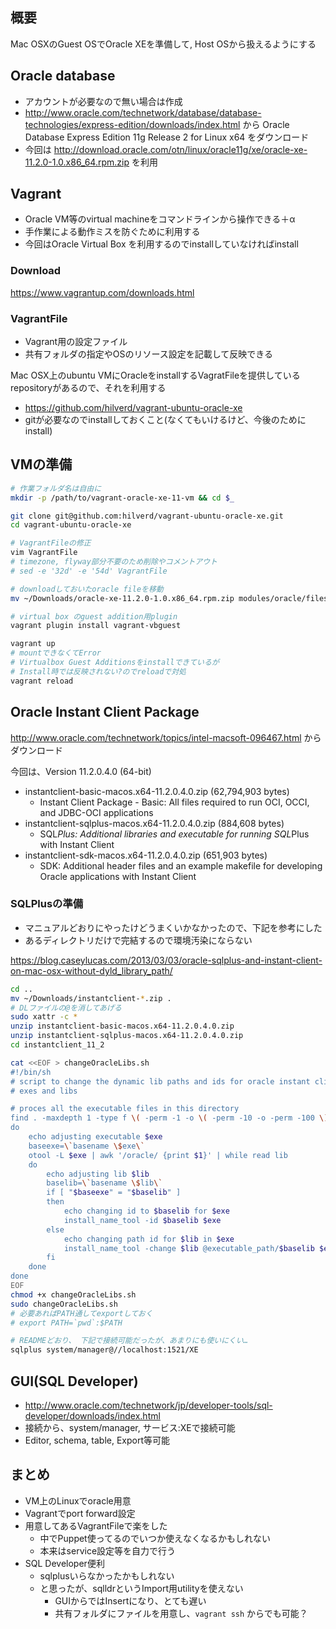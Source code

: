 ## 概要
Mac OSXのGuest OSでOracle XEを準備して, Host OSから扱えるようにする

## Oracle database
- アカウントが必要なので無い場合は作成
- http://www.oracle.com/technetwork/database/database-technologies/express-edition/downloads/index.html から Oracle Database Express Edition 11g Release 2 for Linux x64 をダウンロード
- 今回は http://download.oracle.com/otn/linux/oracle11g/xe/oracle-xe-11.2.0-1.0.x86_64.rpm.zip を利用

## Vagrant
- Oracle VM等のvirtual machineをコマンドラインから操作できる＋α
- 手作業による動作ミスを防ぐために利用する
- 今回はOracle Virtual Box を利用するのでinstallしていなければinstall

### Download
https://www.vagrantup.com/downloads.html

### VagrantFile
- Vagrant用の設定ファイル
- 共有フォルダの指定やOSのリソース設定を記載して反映できる

Mac OSX上のubuntu VMにOracleをinstallするVagratFileを提供しているrepositoryがあるので、それを利用する

- https://github.com/hilverd/vagrant-ubuntu-oracle-xe
- gitが必要なのでinstallしておくこと(なくてもいけるけど、今後のためにinstall)

## VMの準備
```bash:prepare_vm.sh
# 作業フォルダ名は自由に
mkdir -p /path/to/vagrant-oracle-xe-11-vm && cd $_

git clone git@github.com:hilverd/vagrant-ubuntu-oracle-xe.git
cd vagrant-ubuntu-oracle-xe

# VagrantFileの修正
vim VagrantFile
# timezone, flyway部分不要のため削除やコメントアウト
# sed -e '32d' -e '54d' VagrantFile

# downloadしておいたoracle fileを移動
mv ~/Downloads/oracle-xe-11.2.0-1.0.x86_64.rpm.zip modules/oracle/files/

# virtual box のguest addition用plugin
vagrant plugin install vagrant-vbguest

vagrant up
# mountできなくてError
# Virtualbox Guest Additionsをinstallできているが
# Install時では反映されない?のでreloadで対処
vagrant reload
```

## Oracle Instant Client Package 
http://www.oracle.com/technetwork/topics/intel-macsoft-096467.html からダウンロード

今回は、Version 11.2.0.4.0 (64-bit)

- instantclient-basic-macos.x64-11.2.0.4.0.zip (62,794,903 bytes)
  -	Instant Client Package - Basic: All files required to run OCI, OCCI, and JDBC-OCI applications 
- instantclient-sqlplus-macos.x64-11.2.0.4.0.zip (884,608 bytes)
  - SQL*Plus: Additional libraries and executable for running SQL*Plus with Instant Client
- instantclient-sdk-macos.x64-11.2.0.4.0.zip (651,903 bytes)  
  - SDK: Additional header files and an example makefile for developing Oracle applications with Instant Client


### SQLPlusの準備
- マニュアルどおりにやったけどうまくいかなかったので、下記を参考にした
- あるディレクトリだけで完結するので環境汚染にならない

https://blog.caseylucas.com/2013/03/03/oracle-sqlplus-and-instant-client-on-mac-osx-without-dyld_library_path/

```bash:prepare_sqlplus.sh
cd ..
mv ~/Downloads/instantclient-*.zip .
# DLファイルの@を消してあげる
sudo xattr -c *
unzip instantclient-basic-macos.x64-11.2.0.4.0.zip
unzip instantclient-sqlplus-macos.x64-11.2.0.4.0.zip
cd instantclient_11_2

cat <<EOF > changeOracleLibs.sh
#!/bin/sh
# script to change the dynamic lib paths and ids for oracle instant client
# exes and libs

# proces all the executable files in this directory
find . -maxdepth 1 -type f \( -perm -1 -o \( -perm -10 -o -perm -100 \) \) -print | while read exe
do
    echo adjusting executable $exe
    baseexe=\`basename \$exe\`
    otool -L $exe | awk '/oracle/ {print $1}' | while read lib
    do
        echo adjusting lib $lib
        baselib=\`basename \$lib\`
        if [ "$baseexe" = "$baselib" ]
        then
            echo changing id to $baselib for $exe
            install_name_tool -id $baselib $exe
        else
            echo changing path id for $lib in $exe
            install_name_tool -change $lib @executable_path/$baselib $exe
        fi
    done
done
EOF
chmod +x changeOracleLibs.sh
sudo changeOracleLibs.sh
# 必要あればPATH通してexportしておく
# export PATH=`pwd`:$PATH

# READMEどおり、 下記で接続可能だったが、あまりにも使いにくい…
sqlplus system/manager@//localhost:1521/XE
```

## GUI(SQL Developer)
- http://www.oracle.com/technetwork/jp/developer-tools/sql-developer/downloads/index.html
- 接続から、system/manager, サービス:XEで接続可能
- Editor, schema, table, Export等可能

## まとめ
- VM上のLinuxでoracle用意
- Vagrantでport forward設定
- 用意してあるVagrantFileで楽をした
    - 中でPuppet使ってるのでいつか使えなくなるかもしれない
    - 本来はservice設定等を自力で行う
- SQL Developer便利
    - sqlplusいらなかったかもしれない
    - と思ったが、sqlldrというImport用utilityを使えない
        - GUIからではInsertになり、とても遅い
        - 共有フォルダにファイルを用意し、`vagrant ssh` からでも可能？
